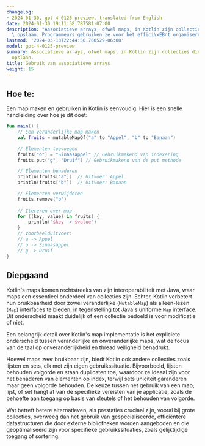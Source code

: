```yaml
---
changelog:
- 2024-01-30, gpt-4-0125-preview, translated from English
date: 2024-01-30 19:11:58.787581-07:00
description: "Associatieve arrays, ofwel maps, in Kotlin zijn collecties die sleutel-waardeparen\
  \ opslaan. Programmeurs gebruiken ze voor het effici\xEBnt organiseren en\u2026"
lastmod: '2024-03-13T22:44:50.760529-06:00'
model: gpt-4-0125-preview
summary: Associatieve arrays, ofwel maps, in Kotlin zijn collecties die sleutel-waardeparen
  opslaan.
title: Gebruik van associatieve arrays
weight: 15
---
```


## Hoe te:
Een map maken en gebruiken in Kotlin is eenvoudig. Hier is een snelle handleiding over hoe je dit doet:

```Kotlin
fun main() {
    // Een veranderlijke map maken
    val fruits = mutableMapOf("a" to "Appel", "b" to "Banaan")

    // Elementen toevoegen
    fruits["o"] = "Sinaasappel" // Gebruikmakend van indexering
    fruits.put("g", "Druif") // Gebruikmakend van de put methode

    // Elementen benaderen
    println(fruits["a"])  // Uitvoer: Appel
    println(fruits["b"])  // Uitvoer: Banaan

    // Elementen verwijderen
    fruits.remove("b")
    
    // Itereren over map
    for ((key, value) in fruits) {
        println("$key -> $value")
    }
    // Voorbeelduitvoer:
    // a -> Appel
    // o -> Sinaasappel
    // g -> Druif
}
```

## Diepgaand
Kotlin's maps komen rechtstreeks van zijn interoperabiliteit met Java, waar maps een essentieel onderdeel van collecties zijn. Echter, Kotlin verbetert hun bruikbaarheid door zowel veranderlijke (`MutableMap`) als alleen-lezen (`Map`) interfaces te bieden, in tegenstelling tot Java's uniforme `Map` interface. Dit onderscheid maakt duidelijk of een collectie bedoeld is voor modificatie of niet.

Een belangrijk detail over Kotlin's map implementatie is het expliciete onderscheid tussen veranderlijke en onveranderlijke maps, wat de focus van de taal op onveranderlijkheid en thread veiligheid benadrukt.

Hoewel maps zeer bruikbaar zijn, biedt Kotlin ook andere collecties zoals lijsten en sets, elk met zijn eigen gebruikssituatie. Bijvoorbeeld, lijsten behouden volgorde en staan duplicaten toe, waardoor ze ideaal zijn voor het benaderen van elementen op index, terwijl sets uniciteit garanderen maar geen volgorde behouden. De keuze tussen het gebruik van een map, lijst, of set hangt af van de specifieke vereisten van je applicatie, zoals de behoefte aan toegang op basis van sleutels of het behouden van volgorde.

Wat betreft betere alternatieven, als prestaties cruciaal zijn, vooral bij grote collecties, overweeg dan het gebruik van gespecialiseerde, efficiëntere datastructuren die door externe bibliotheken worden aangeboden en die geoptimaliseerd zijn voor specifieke gebruikssituaties, zoals gelijktijdige toegang of sortering.

